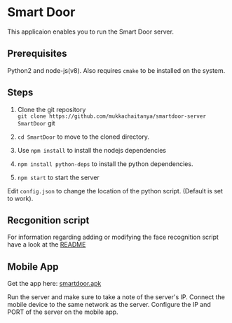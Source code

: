 # Smart Door
This applicaion enables you to run the Smart Door server.

## Prerequisites 
Python2 and node-js(v8). Also requires `cmake` to be installed on the system.

## Steps
1. Clone the git repository <br>
`git clone https://github.com/mukkachaitanya/smartdoor-server SmartDoor`
git 
2. `cd SmartDoor` to move to the cloned directory.

2. Use `npm install` to install the nodejs dependencies
3. `npm install python-deps` to install the python dependencies.
4. `npm start` to start the server


Edit `config.json` to change the location of the python script. (Default is set to work).

## Recgonition script

For information regarding adding or modifying the face recognition script have a look at the [README](./model/README.md) 

## Mobile App

Get the app here: [smartdoor.apk](https://drive.google.com/file/d/1WuvrzCNf8iuExqPViZNmu9k9DELu-W94/view?usp=sharing)

Run the server and make sure to take a note of the server's IP. Connect the mobile device to the same network as the server. Configure the IP and PORT of the server on the mobile app.